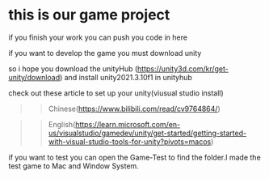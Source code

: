 # this is our game project

if you finish your work you can push you code in here

if you want to  develop the game you must download unity

so i hope you download the unityHub (https://unity3d.com/kr/get-unity/download) and install unity2021.3.10f1 in unityhub

check out these article to set up your unity(viusual studio install)

>> Chinese(https://www.bilibili.com/read/cv9764864/)

>> English(https://learn.microsoft.com/en-us/visualstudio/gamedev/unity/get-started/getting-started-with-visual-studio-tools-for-unity?pivots=macos)

if you want to test you can open the Game-Test to find the folder.I made the test game to Mac and Window System.
